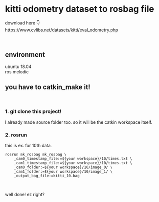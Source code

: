 # kitti odometry dataset to rosbag file
download here 👇 <br>
https://www.cvlibs.net/datasets/kitti/eval_odometry.php

<br>

## environment
ubuntu 18.04 <br>
ros melodic <br>

## you have to catkin_make it!

<br>

### 1. git clone this project! 
I already made source folder too. so it will be the catkin workspace itself.
<br>


### 2. rosrun
this is ex. for 10th data. <br>
```
rosrun mk_rosbag mk_rosbag \
    _cam0_timestamp_file:=${your workspace}/10/times.txt \
    _cam1_timestamp_file:=${your workspace}/10/times.txt \
    _cam0_folder:=${your workspace}/10/image_0/ \
    _cam1_folder:=${your workspace}/10/image_1/ \
    _output_bag_file:=kitti_10.bag

```
<br>

well done! ez right?

